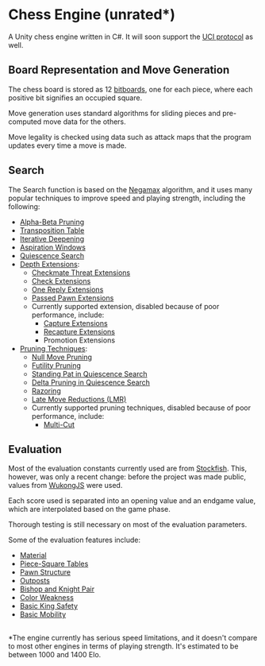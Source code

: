 # Chess Engine (unrated*)

A Unity chess engine written in C#. It will soon support the [UCI protocol](https://wbec-ridderkerk.nl/html/UCIProtocol.html) as well.

## Board Representation and Move Generation

The chess board is stored as 12 [bitboards](https://www.chessprogramming.org/Bitboards), one for each piece, where each positive bit signifies an occupied square.

Move generation uses standard algorithms for sliding pieces and pre-computed move data for the others.

Move legality is checked using data such as attack maps that the program updates every time a move is made.

## Search

The Search function is based on the [Negamax](https://www.chessprogramming.org/Negamax) algorithm, and it uses many popular techniques to improve speed and playing strength, including the following:
- [Alpha-Beta Pruning](https://www.chessprogramming.org/Alpha-Beta)
- [Transposition Table](https://www.chessprogramming.org/Transposition_Table)
- [Iterative Deepening](https://www.chessprogramming.org/Iterative_Deepening)
- [Aspiration Windows](https://www.chessprogramming.org/Aspiration_Windows)
- [Quiescence Search](https://www.chessprogramming.org/Quiescence_Search)
- [Depth Extensions](https://www.chessprogramming.org/Extensions):
  - [Checkmate Threat Extensions](https://www.chessprogramming.org/Mate_Threat_Extensions)
  - [Check Extensions](https://www.chessprogramming.org/Check_Extensions)
  - [One Reply Extensions](https://www.chessprogramming.org/One_Reply_Extensions)
  - [Passed Pawn Extensions](https://www.chessprogramming.org/Passed_Pawn_Extensions)
  - Currently supported extension, disabled because of poor performance, include:
    - [Capture Extensions](https://www.chessprogramming.org/Capture_Extensions)
    - [Recapture Extensions](https://www.chessprogramming.org/Recapture_Extensions)
    - Promotion Extensions
- [Pruning Techniques](https://www.chessprogramming.org/Pruning):
  - [Null Move Pruning](https://www.chessprogramming.org/Null_Move_Pruning)
  - [Futility Pruning](https://www.chessprogramming.org/Futility_Pruning)
  - [Standing Pat in Quiescence Search](https://www.chessprogramming.org/Quiescence_Search#StandPat)
  - [Delta Pruning in Quiescence Search](https://www.chessprogramming.org/Delta_Pruning)
  - [Razoring](https://www.chessprogramming.org/Razoring)
  - [Late Move Reductions (LMR)](https://www.chessprogramming.org/Late_Move_Reductions)
  - Currently supported pruning techniques, disabled because of poor performance, include:
    - [Multi-Cut](https://www.chessprogramming.org/Multi-Cut)

## Evaluation

Most of the evaluation constants currently used are from [Stockfish](https://github.com/official-stockfish/Stockfish). This, however, was only a recent change: before the project was made public, values from [WukongJS](https://github.com/maksimKorzh/wukongJS) were used.

Each score used is separated into an opening value and an endgame value, which are interpolated based on the game phase.

Thorough testing is still necessary on most of the evaluation parameters.

Some of the evaluation features include:
- [Material](https://www.chessprogramming.org/Material)
- [Piece-Square Tables](https://www.chessprogramming.org/Piece-Square_Tables)
- [Pawn Structure](https://www.chessprogramming.org/Pawn_Structure)
- [Outposts](https://www.chessprogramming.org/Outposts)
- [Bishop and Knight Pair](https://www.chessprogramming.org/Bishop_Pair)
- [Color Weakness](https://www.chessprogramming.org/Color_Weakness)
- [Basic King Safety](https://www.chessprogramming.org/King_Safety)
- [Basic Mobility](https://www.chessprogramming.org/Mobility)

##

*The engine currently has serious speed limitations, and it doesn't compare to most other engines in terms of playing strength. It's estimated to be between 1000 and 1400 Elo.
